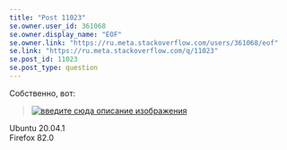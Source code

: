 ```yaml
---
title: "Post 11023"
se.owner.user_id: 361068
se.owner.display_name: "EOF"
se.owner.link: "https://ru.meta.stackoverflow.com/users/361068/eof"
se.link: "https://ru.meta.stackoverflow.com/q/11023"
se.post_id: 11023
se.post_type: question
---
```

<p>Собственно, вот:</p>
<blockquote>
<p><a href="https://i.stack.imgur.com/eliVk.png" rel="nofollow noreferrer"><img src="https://i.stack.imgur.com/eliVk.png" alt="введите сюда описание изображения" /></a></p>
</blockquote>
<p>Ubuntu 20.04.1<br />
Firefox 82.0</p>
